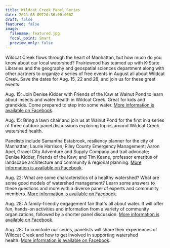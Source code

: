 ```yaml
---
title: Wildcat Creek Panel Series
date: 2021-08-09T20:36:00.000Z
draft: false
featured: false
image:
  filename: featured.jpg
  focal_point: Smart
  preview_only: false
---
```

Wildcat Creek flows through the heart of Manhattan, but how much do you know about our local watershed? Prairiewood has teamed up with K-State Libraries and the geography and geospatial sciences department along with other partners to organize a series of free events in August all about Wildcat Creek. Save the dates for Aug. 15, 22 and 28, and join us for these great events:

Aug. 15: Join Denise Kidder with Friends of the Kaw at Walnut Pond to learn about insects and water health in Wildcat Creek. Great for kids and grandkids. Come prepared to step into some water. [More information is available on Facebook](https://www.facebook.com/events/517660126188564).

Aug. 15: Bring a lawn chair and join us at Walnut Pond for the first in a series of three outdoor panel discussions exploring topics around Wildcat Creek watershed health.

Panelists include Samantha Estabrook, resiliency planner for the city of Manhattan; Laurie Harrison, Riley County Emergency Management; Aaron Apel, Gravel City Adventure and Supply Company and trail advocate; Denise Kidder, Friends of the Kaw; and Tim Keane, professor emeritus of landscape architecture and community & regional planning. [More information is available on Facebook](https://www.facebook.com/events/314763337068592).

Aug. 22: What are some characteristics of a healthy watershed? What are some good models of watershed management? Learn some answers to these questions and more with a diverse panel of experts and community members. [More information is available on Facebook](https://www.facebook.com/events/522693385660676).

Aug. 28: A family-friendly engagement fair that's all about water. It will offer fun, hands-on activities and information from a variety of community organizations, followed by a shorter panel discussion. [More information is available on Facebook](https://www.facebook.com/events/517859339546423).

Aug. 28: To conclude our series, panelists will share their experiences of Wildcat Creek and how to get involved in supporting watershed health. [More information is available on Facebook](https://www.facebook.com/events/1173877169782423).